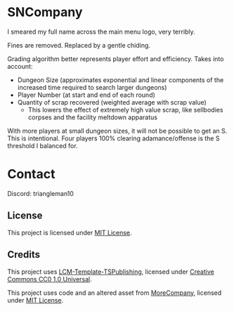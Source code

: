 # SNCompany

I smeared my full name across the main menu logo, very terribly.

Fines are removed. Replaced by a gentle chiding.

Grading algorithm better represents player effort and efficiency.
Takes into account:
  - Dungeon Size (approximates exponential and linear components of the increased time required to search larger dungeons)
  - Player Number (at start and end of each round)
  - Quantity of scrap recovered (weighted average with scrap value)
    - This lowers the effect of extremely high value scrap, like sellbodies corpses and the facility meltdown apparatus
    
With more players at small dungeon sizes, it will not be possible to get an S. This is intentional. Four players 100% clearing adamance/offense is the S threshold I balanced for.

# Contact

Discord: triangleman10 

## License

This project is licensed under [MIT License](https://github.com/Triangleman1/SNCompany/blob/main/LICENSE).

## Credits

This project uses [LCM-Template-TSPublishing](https://github.com/LethalCompanyModding/LCM-Template-TSPublishing), licensed under [Creative Commons CC0 1.0 Universal](https://github.com/LethalCompanyModding/LCM-Template-TSPublishing/blob/main/LICENSE.md).

This project uses code and an altered asset from [MoreCompany](https://github.com/notnotnotswipez/MoreCompany), licensed under [MIT License](https://github.com/notnotnotswipez/MoreCompany/blob/master/LICENSE).